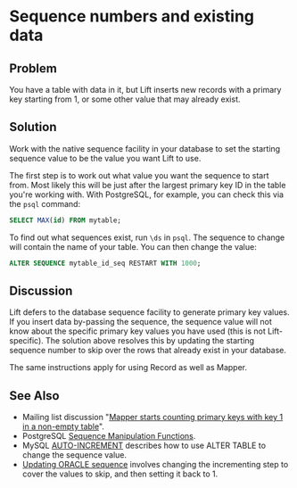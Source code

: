 Sequence numbers and existing data
==================================

Problem
-------

You have a table with data in it, but Lift inserts new records with a primary key starting from 1, or some other value that may already exist.

Solution
--------

Work with the native sequence facility in your database to set the starting sequence value to be the value you want Lift to use.

The first step is to work out what value you want the sequence to start from.  Most likely this will be just after the largest primary key ID in the table you're working with.  With PostgreSQL, for example, you can check this via the `psql` command:

```sql
SELECT MAX(id) FROM mytable;
```

To find out what sequences exist, run `\ds` in `psql`.  The sequence to change will contain the name of your table. You can then change the value:

```sql
ALTER SEQUENCE mytable_id_seq RESTART WITH 1000;
```

Discussion
----------

Lift defers to the database sequence facility to generate primary key values.  If you insert data by-passing the sequence, the sequence value will not know about the specific primary key values you have used (this is not Lift-specific).  The solution above resolves this by updating the starting sequence number to skip over the rows that already exist in your database.

The same instructions apply for using Record as well as Mapper.

See Also
--------

* Mailing list discussion "[Mapper starts counting primary keys with key 1 in a non-empty table](https://groups.google.com/forum/?fromgroups#!topic/liftweb/eAelsvlFkaI)".
* PostgreSQL [Sequence Manipulation Functions](http://www.postgresql.org/docs/9.1/static/functions-sequence.html).
* MySQL [AUTO-INCREMENT](http://dev.mysql.com/doc/refman/5.6/en/example-auto-increment.html) describes how to use ALTER TABLE to change the sequence value.
* [Updating ORACLE sequence](http://www.techonthenet.com/oracle/sequences.php) involves changing the incrementing step to cover the values to skip, and then setting it back to 1.
